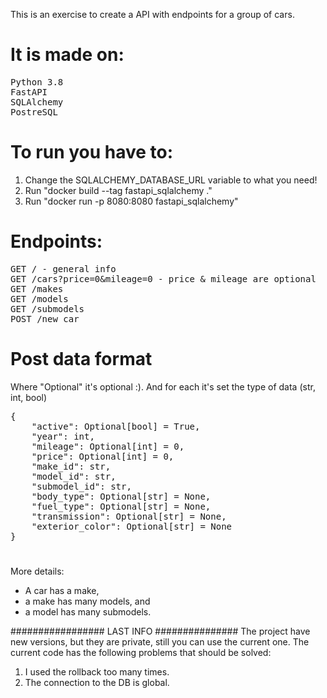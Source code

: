 This is an exercise to create a API with endpoints for a group of cars.

# It is made on:
<pre>
Python 3.8
FastAPI
SQLAlchemy
PostreSQL
</pre>

# To run you have to:
1. Change the SQLALCHEMY_DATABASE_URL variable to what you need!
2. Run "docker build --tag fastapi_sqlalchemy ."
3. Run "docker run -p 8080:8080 fastapi_sqlalchemy"

# Endpoints:
<pre>
GET / - general info
GET /cars?price=0&mileage=0 - price & mileage are optional
GET /makes
GET /models
GET /submodels
POST /new_car
</pre>

# Post data format
Where "Optional" it's optional :).
And for each it's set the type of data (str, int, bool) 
<pre>
{
    "active": Optional[bool] = True,
    "year": int,
    "mileage": Optional[int] = 0,
    "price": Optional[int] = 0,
    "make_id": str,
    "model_id": str,
    "submodel_id": str,
    "body_type": Optional[str] = None,
    "fuel_type": Optional[str] = None,
    "transmission": Optional[str] = None,
    "exterior_color": Optional[str] = None
}
</pre>
# 
More details:
* A car has a make,
* a make has many models, and
* a model has many submodels.

################# LAST INFO ###############
The project have new versions, but they are private, still you can use the current one.
The current code has the following problems that should be solved:
1. I used the rollback too many times.
2. The connection to the DB is global.
